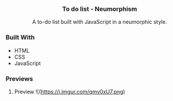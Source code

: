 <div align="center">
  <a href="https://github.com/laureneaves/admin_dashboard">
  </a>

<h3 align="center">To do list - Neumorphism</h3>

  <p align="center">
    A to-do list built with JavaScript in a neumorphic style.
    <br />
  </p>
</div>

### Built With

- HTML
- CSS
- JavaScript
### Previews

1. Preview
![(https://i.imgur.com/qmv0xU7.png)

